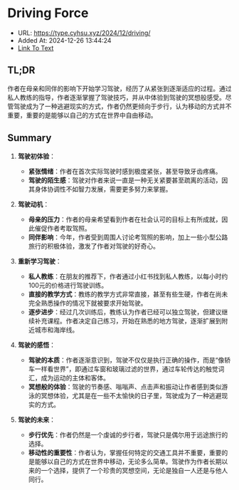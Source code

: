 # Driving Force
- URL: https://type.cyhsu.xyz/2024/12/driving/
- Added At: 2024-12-26 13:44:24
- [Link To Text](2024-12-26-driving-force_raw.md)

## TL;DR
作者在母亲和同伴的影响下开始学习驾驶，经历了从紧张到逐渐适应的过程。通过私人教练的指导，作者逐渐掌握了驾驶技巧，并从中体验到驾驶的冥想般感受。尽管驾驶成为了一种逃避现实的方式，作者仍然更倾向于步行，认为移动的方式并不重要，重要的是能够以自己的方式在世界中自由移动。

## Summary
1. **驾驶初体验**：
   - **紧张情绪**：作者在首次实际驾驶时感到极度紧张，甚至导致牙齿疼痛。
   - **驾驶的陌生感**：驾驶对作者来说一直是一种无关紧要甚至疏离的活动，因其身体协调性不如智力发展，需要更多努力来掌握。

2. **驾驶动机**：
   - **母亲的压力**：作者的母亲希望看到作者在社会认可的目标上有所成就，因此催促作者考取驾照。
   - **同伴影响**：今年，作者受到周围人讨论考驾照的影响，加上一些小型公路旅行的积极体验，激发了作者对驾驶的好奇心。

3. **重新学习驾驶**：
   - **私人教练**：在朋友的推荐下，作者通过小红书找到私人教练，以每小时约100元的价格进行驾驶训练。
   - **直接的教学方式**：教练的教学方式非常直接，甚至有些生硬，作者在尚未完全熟悉操作的情况下就被要求开始驾驶。
   - **逐步进步**：经过几次训练后，教练认为作者已经可以独立驾驶，但建议继续补充课程。作者决定自己练习，开始在熟悉的地方驾驶，逐渐扩展到附近城市和海岸线。

4. **驾驶的感悟**：
   - **驾驶的本质**：作者逐渐意识到，驾驶不仅仅是执行正确的操作，而是“像轿车一样看世界”，即通过车窗和玻璃过滤的世界，通过车轮传达的触觉词汇，成为运动的主体和客体。
   - **冥想般的体验**：驾驶的节奏感、嗡嗡声、点击声和振动让作者感到类似游泳的冥想体验，尤其是在一些不太愉快的日子里，驾驶成为了一种逃避现实的方式。

5. **驾驶的未来**：
   - **步行优先**：作者仍然是一个虔诚的步行者，驾驶只是偶尔用于远途旅行的选择。
   - **移动性的重要性**：作者认为，掌握任何特定的交通工具并不重要，重要的是能够以自己的方式在世界中移动，无论多么简单。驾驶作为作者长期以来的一个选择，提供了一个珍贵的冥想空间，无论是独自一人还是与他人同行。
